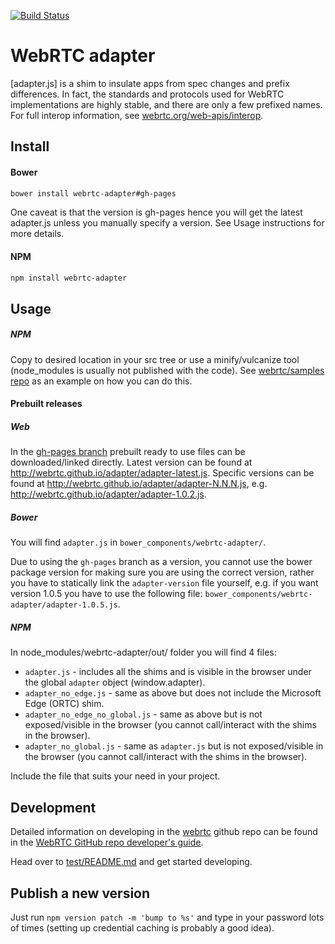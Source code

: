 [![Build Status](https://travis-ci.org/webrtc/adapter.svg)](https://travis-ci.org/webrtc/adapter)

# WebRTC adapter #
[adapter.js] is a shim to insulate apps from spec changes and prefix differences. In fact, the standards and protocols used for WebRTC implementations are highly stable, and there are only a few prefixed names. For full interop information, see [webrtc.org/web-apis/interop](http://www.webrtc.org/web-apis/interop).

## Install ##

#### Bower
```bash
bower install webrtc-adapter#gh-pages
```

One caveat is that the version is gh-pages hence you will get the latest adapter.js unless you manually specify a version. See Usage instructions for more details.

#### NPM
```bash
npm install webrtc-adapter
```

## Usage ##
##### NPM
Copy to desired location in your src tree or use a minify/vulcanize tool (node_modules is usually not published with the code).
See [webrtc/samples repo](https://github.com/webrtc/samples/blob/master/package.json) as an example on how you can do this.

#### Prebuilt releases
##### Web
In the [gh-pages branch](https://github.com/webrtc/adapter/tree/gh-pages) prebuilt ready to use files can be downloaded/linked directly.
Latest version can be found at http://webrtc.github.io/adapter/adapter-latest.js.
Specific versions can be found at http://webrtc.github.io/adapter/adapter-N.N.N.js, e.g. http://webrtc.github.io/adapter/adapter-1.0.2.js.

##### Bower
You will find `adapter.js` in `bower_components/webrtc-adapter/`.

Due to using the `gh-pages` branch as a version, you cannot use the bower package version for making sure you are using the correct version, rather you have to statically link the `adapter-version` file yourself, e.g. if you want version 1.0.5 you have to use the following file: `bower_components/webrtc-adapter/adapter-1.0.5.js`.

##### NPM
In node_modules/webrtc-adapter/out/ folder you will find 4 files:
* `adapter.js` - includes all the shims and is visible in the browser under the global `adapter` object (window.adapter).
* `adapter_no_edge.js` - same as above but does not include the Microsoft Edge (ORTC) shim.
* `adapter_no_edge_no_global.js` - same as above but is not exposed/visible in the browser (you cannot call/interact with the shims in the browser).
* `adapter_no_global.js` - same as `adapter.js` but is not exposed/visible in the browser (you cannot call/interact with the shims in the browser).

Include the file that suits your need in your project.

## Development ##
Detailed information on developing in the [webrtc](https://github.com/webrtc) github repo can be found in the [WebRTC GitHub repo developer's guide](https://docs.google.com/document/d/1tn1t6LW2ffzGuYTK3366w1fhTkkzsSvHsBnOHoDfRzY/edit?pli=1#heading=h.e3366rrgmkdk).

Head over to [test/README.md](https://github.com/webrtc/samples/blob/gh-pages/test/README.md) and get started developing.

## Publish a new version ##
Just run `npm version patch -m 'bump to %s'` and type in your password lots of times (setting up credential caching is probably a good idea).

